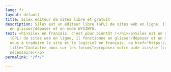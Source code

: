 ```yaml
---
lang: fr
layout: default
title: Silex éditeur de sites libre et gratuit
description: Silex est un éditeur libre (GPL) de sites web en ligne, il fonctionne
  en glisser/déposer et en mode WYSIWYG.
text: <h1>Silex en français, c'est pour bientôt !</h1><p>Silex est un éditeur libre
  (GPL) de sites web en ligne, il fonctionne en glisser/déposer et en mode WYSIWYG.</p><p>Aidez
  nous à traduire le site et le logiciel en français, <a href="https://github.com/silexlabs/Silex/issues/new"
  title="Contactez nous sur les forums">proposez votre aide ici</a> (compte github
  nécessaire)</p>
permalink: "/fr/"

---
```

